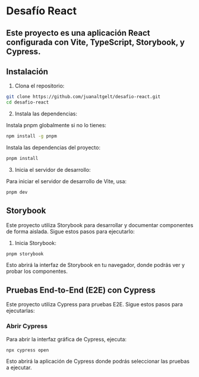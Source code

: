 # Desafío React

## Este proyecto es una aplicación React configurada con **Vite**, **TypeScript**, **Storybook**, y **Cypress**.

## Instalación

1. Clona el repositorio:

```bash
git clone https://github.com/juanaltgelt/desafio-react.git
cd desafio-react
```

2. Instala las dependencias:

Instala pnpm globalmente si no lo tienes:

```bash
npm install -g pnpm
```

Instala las dependencias del proyecto:

```bash
pnpm install
```

3. Inicia el servidor de desarrollo:

Para iniciar el servidor de desarrollo de Vite, usa:

```bash
pnpm dev
```

## Storybook

Este proyecto utiliza Storybook para desarrollar y documentar componentes de forma aislada. Sigue estos pasos para ejecutarlo:

1. Inicia Storybook:

```bash
pnpm storybook
```

Esto abrirá la interfaz de Storybook en tu navegador, donde podrás ver y probar los componentes.

## Pruebas End-to-End (E2E) con Cypress

Este proyecto utiliza Cypress para pruebas E2E. Sigue estos pasos para ejecutarlas:

### Abrir Cypress

Para abrir la interfaz gráfica de Cypress, ejecuta:

```bash
npx cypress open
```

Esto abrirá la aplicación de Cypress donde podrás seleccionar las pruebas a ejecutar.
